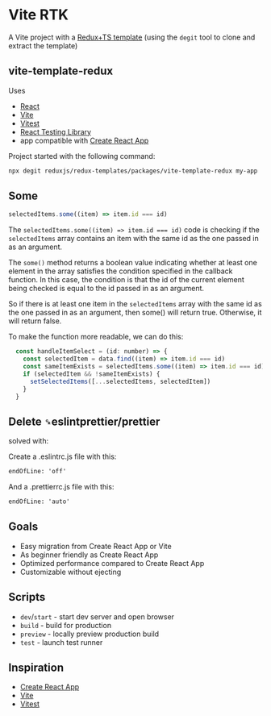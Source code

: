 # Vite RTK

A Vite project with a [Redux+TS template](https://redux.js.org/introduction/getting-started) (using the `degit` tool to clone and extract the template)

## vite-template-redux

Uses

- [React](https://react.dev/)
- [Vite](https://vitejs.dev/)
- [Vitest](https://vitest.dev/)
- [React Testing Library](https://github.com/testing-library/react-testing-library)
- app compatible with [Create React App](https://create-react-app.dev/)

Project started with the following command:

```sh
npx degit reduxjs/redux-templates/packages/vite-template-redux my-app
```

## Some

```js
selectedItems.some((item) => item.id === id)
```

The ```selectedItems.some((item) => item.id === id)``` code is checking if the ```selectedItems``` array contains an item with the same id as the one passed in as an argument.

The ```some()``` method returns a boolean value indicating whether at least one element in the array satisfies the condition specified in the callback function. In this case, the condition is that the id of the current element being checked is equal to the id passed in as an argument.

So if there is at least one item in the ```selectedItems``` array with the same id as the one passed in as an argument, then some() will return true. Otherwise, it will return false.

To make the function more readable, we can do this:

```js
  const handleItemSelect = (id: number) => {
    const selectedItem = data.find((item) => item.id === id)
    const sameItemExists = selectedItems.some((item) => item.id === id);
    if (selectedItem && !sameItemExists) {
      setSelectedItems([...selectedItems, selectedItem])
    }
  }
```

## Delete `␍`eslintprettier/prettier

solved with:

Create a .eslintrc.js file with this:

```txt
endOfLine: 'off'
```

And a .prettierrc.js file with this:

```txt
endOfLine: 'auto'
```

## Goals

- Easy migration from Create React App or Vite
- As beginner friendly as Create React App
- Optimized performance compared to Create React App
- Customizable without ejecting

## Scripts

- `dev`/`start` - start dev server and open browser
- `build` - build for production
- `preview` - locally preview production build
- `test` - launch test runner

## Inspiration

- [Create React App](https://github.com/facebook/create-react-app/tree/main/packages/cra-template)
- [Vite](https://github.com/vitejs/vite/tree/main/packages/create-vite/template-react)
- [Vitest](https://github.com/vitest-dev/vitest/tree/main/examples/react-testing-lib)
